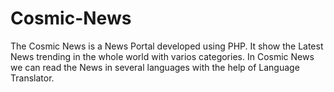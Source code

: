 # Cosmic-News
The Cosmic News is a News Portal developed using PHP.
It show the Latest News trending in the whole world with varios categories.
In Cosmic News we can read the News in several languages with the help of Language Translator.
